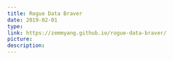 ```yaml
---
title: Rogue Data Braver
date: 2019-02-01
type:
link: https://zemmyang.github.io/rogue-data-braver/
picture:
description:
---
```

